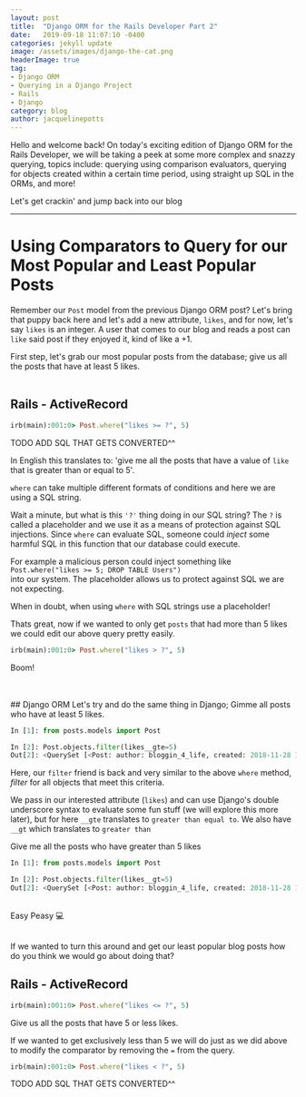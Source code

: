 ```yaml
---
layout: post
title:  "Django ORM for the Rails Developer Part 2"
date:   2019-09-18 11:07:10 -0400
categories: jekyll update
image: /assets/images/django-the-cat.png
headerImage: true
tag:
- Django ORM
- Querying in a Django Project
- Rails
- Django
category: blog
author: jacquelinepotts
---
```


Hello and welcome back! On today's exciting edition of Django ORM for the Rails Developer, we will be taking a peek at some more complex and snazzy querying, topics include: querying using comparison evaluators, querying for objects created within a certain time period, using straight up SQL in the ORMs, and more!


Let's get crackin' and jump back into our blog

---
# Using Comparators to Query for our Most Popular and Least Popular Posts

Remember our `Post` model from the previous Django ORM post? Let's bring that puppy back here and let's add a new attribute, `likes`, and for now, let's say `likes` is an integer. A user that comes to our blog and reads a post can `like` said post if they enjoyed it, kind of like a +1.

First step, let's grab our most popular posts from the database; give us all the posts that have at least 5 likes.
<br>
<br>

## Rails - ActiveRecord
```ruby
irb(main):001:0> Post.where("likes >= ?", 5)
```
TODO ADD SQL THAT GETS CONVERTED^^

In English this translates to: 'give me all the posts that have a value of `like` that is greater than or equal to 5'.

`where` can take multiple different formats of conditions and here we are using a SQL string.

Wait a minute, but what is this `'?'` thing doing in our SQL string? The `?` is called a placeholder and we use it as a means of protection against SQL injections. Since `where` can evaluate SQL, someone could _inject_ some harmful SQL in this function that our database could execute.

For example a malicious person could inject something like
<br>
`Post.where("likes >= 5; DROP TABLE Users")`
<br>
into our system. The placeholder allows us to protect against SQL we are not expecting.

When in doubt, when using `where` with SQL strings use a placeholder!

Thats great, now if we wanted to only get `posts` that had more than 5 likes we could edit our above query pretty easily.

```ruby
irb(main):001:0> Post.where("likes > ?", 5)
```

Boom!

<br>
<br>
## Django ORM
Let's try and do the same thing in Django; Gimme all posts who have at least 5 likes.

```python
In [1]: from posts.models import Post

In [2]: Post.objects.filter(likes__gte=5)
Out[2]: <QuerySet [<Post: author: bloggin_4_life, created: 2018-11-28 14:32:19.956328+00:00, likes: 5>]>
```

Here, our `filter` friend is back and very similar to the above `where` method, _filter_ for all objects that meet this criteria.

We pass in our interested attribute (`likes`) and can use Django's double underscore syntax to evaluate some fun stuff (we will explore this more later), but for here `__gte` translates to `greater than equal to`. We also have `__gt` which translates to `greater than`

Give me all the posts who have greater than 5 likes
```python
In [1]: from posts.models import Post

In [2]: Post.objects.filter(likes__gt=5)
Out[2]: <QuerySet [<Post: author: bloggin_4_life, created: 2018-11-28 14:32:19.956328+00:00, likes: 7>]>
```
<br>
Easy Peasy 💻
<br>
<br>

If we wanted to turn this around and get our least popular blog posts how do you think we would go about doing that?

## Rails - ActiveRecord
```ruby
irb(main):001:0> Post.where("likes <= ?", 5)
```

Give us all the posts that have 5 or less likes.


If we wanted to get exclusively less than 5 we will do just as we did above to modify the comparator by removing the `=` from the query.

```ruby
irb(main):001:0> Post.where("likes < ?", 5)
```

TODO ADD SQL THAT GETS CONVERTED^^

